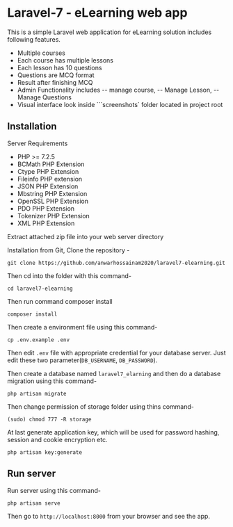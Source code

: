 # Laravel-7 - eLearning web app
This is a simple Laravel web application for eLearning solution includes following features.

- Multiple courses
- Each course has multiple lessons
- Each lesson has 10 questions
- Questions are MCQ format
- Result after finishing MCQ
- Admin Functionality includes
-- manage course, 
-- Manage Lesson, 
-- Manage Questions
- Visual interface look inside ```screenshots` folder located in project root

## Installation

Server Requirements

- PHP >= 7.2.5
- BCMath PHP Extension
- Ctype PHP Extension
- Fileinfo PHP extension
- JSON PHP Extension
- Mbstring PHP Extension
- OpenSSL PHP Extension
- PDO PHP Extension
- Tokenizer PHP Extension
- XML PHP Extension

Extract attached zip file into your web server directory

Installation from Git, Clone the repository -
```
git clone https://github.com/anwarhossainam2020/laravel7-elearning.git
```

Then cd into the folder with this command-
```
cd laravel7-elearning
```

Then run command composer install
```
composer install
```

Then create a environment file using this command-
```
cp .env.example .env
```

Then edit `.env` file with appropriate credential for your database server. Just edit these two parameter(`DB_USERNAME`, `DB_PASSWORD`).

Then create a database named `laravel7_elarning` and then do a database migration using this command-
```
php artisan migrate
```

Then change permission of storage folder using thins command-
```
(sudo) chmod 777 -R storage
```

At last generate application key, which will be used for password hashing, session and cookie encryption etc.
```
php artisan key:generate
```


## Run server

Run server using this command-
```
php artisan serve
```

Then go to `http://localhost:8000` from your browser and see the app.
